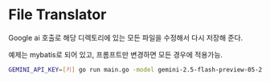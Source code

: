 # File Translator
Google ai 호출로 해당 디렉토리에 있는 모든 파일을 수정해서 다시 저장해 준다.

예제는 mybatis로 되어 있고, 프롬프트만 변경하면 모든 경우에 적용가능.

```sh
GEMINI_API_KEY=[키] go run main.go -model gemini-2.5-flash-preview-05-20 ../../mybatis/sql
```
